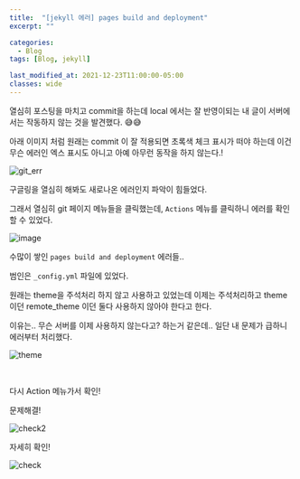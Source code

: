 ```yaml
---
title:  "[jekyll 에러] pages build and deployment"
excerpt: ""

categories:
  - Blog
tags: [Blog, jekyll]

last_modified_at: 2021-12-23T11:00:00-05:00
classes: wide
---
```


열심히 포스팅을 마치고 commit을 하는데 local 에서는 잘 반영이되는 내 글이 서버에서는 작동하지 않는 것을 발견했다. 😅😅

아래 이미지 처럼 원래는 commit 이 잘 적용되면 초록색 체크 표시가 떠야 하는데 이건 무슨 에러인 엑스 표시도 아니고 아예 아무런 동작을 하지 않는다.!

![git_err](https://user-images.githubusercontent.com/53431568/147227638-9d550944-e801-498f-a54e-f5fd5371d3c2.png)

구글링을 열심히 해봐도 새로나온 에러인지 파악이 힘들었다.

그래서 열심히 git 페이지 메뉴들을 클릭했는데, `Actions` 메뉴를 클릭하니 에러를 확인할 수 있었다.


![image](https://user-images.githubusercontent.com/53431568/147227879-ebad6317-49c6-45f2-b11c-4da00e389de0.png)

수많이 쌓인 `pages build and deployment` 에러들..

범인은 `_config.yml` 파일에 있었다.

원래는 theme을 주석처리 하지 않고 사용하고 있었는데 이제는 주석처리하고 theme 이던 remote_theme 이던 둘다 사용하지 않아야 한다고 한다.

이유는.. 무슨 서버를 이제 사용하지 않는다고? 하는거 같은데.. 일단 내 문제가 급하니 에러부터 처리했다.

![theme](https://user-images.githubusercontent.com/53431568/147228227-db45aa48-ea6d-464c-bb33-f10fdec391b7.png)

<br>

다시 Action 메뉴가서 확인!

문제해결!

![check2](https://user-images.githubusercontent.com/53431568/147228443-21b75927-1655-4fa9-9fbc-a4a1881c1c9c.png)


자세히 확인!

![check](https://user-images.githubusercontent.com/53431568/147228478-df905c60-f0d0-4bb8-9588-cdf99262e9b3.png)






